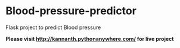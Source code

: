 # Blood-pressure-predictor
Flask project to predict Blood pressure

**Please visit http://kannanth.pythonanywhere.com/  for live project**

